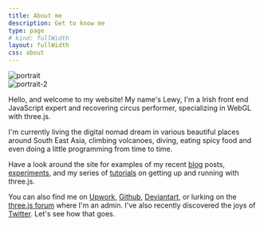 ```yaml
---
title: About me
description: Get to know me
type: page
# kind: fullWidth
layout: fullWidth
css: about
---
```

<div id="article" itemprop="text">
  <div id="profile-img" class='flip-container'>
    <div class='front cont'>
      <img src="/images/about/portrait-512.jpg" alt="portrait" class="circle">
    </div>
    <div class='back cont'>
      <img src="/images/about/portrait-2-512.jpg" alt="portrait-2" class="circle">
    </div>
  </div>
  <div id="about-me">
    <p>
      Hello, and welcome to my website! My name's Lewy, I'm a Irish front end JavaScript expert and recovering circus performer,
      specializing in WebGL with three.js.
    </p>
    <p>
      I'm currently living the digital nomad dream in various beautiful places
      around South East Asia, climbing volcanoes, diving, eating spicy food
      and even doing a little programming from time to time.
    </p>
    <p>
      Have a look around the site for examples of my recent
      <a href="/blog/">blog</a> posts,
      <a href="/experiments/">experiments</a>,
      and my series of
      <a href="/tutorials/">tutorials</a>
      on getting up and running with three.js.
    </p>
    <p>
      You can also find me on
      <a href="https://www.upwork.com/freelancers/~0138561bc4900bdef8">Upwork</a>,
      <a href="https://github.com/looeee/">Github</a>,
      <a href="http://lewyblue.deviantart.com/gallery/">Deviantart</a>,
      or lurking on the
      <a href="http://discourse.threejs.org/">three.js forum</a> where I'm an admin.
      I've also recently discovered the joys of  <a href="https://twitter.com/looeeeb">Twitter</a>. Let's see
      how that goes.
    </p>
  </div>
</div>
